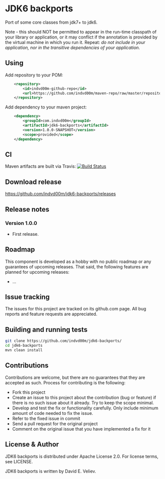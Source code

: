 # JDK6 backports

Port of some core classes from jdk7+ to jdk6.

Note - this should NOT be permitted to appear in the run-time classpath of 
your library or application, or it may conflict if the annotation is provided
by the virtual machine in which you run it.  Repeat: *do not include in your
application, nor in the transitive dependencies of your application.*

## Using
Add repository to your POM:

```xml
	<repository>
		<id>indvd00m-github-repo</id>
		<url>https://github.com/indvd00m/maven-repo/raw/master/repository</url>
	</repository>
```

Add dependency to your maven project:

```xml
	<dependency>
		<groupId>com.indvd00m</groupId>
		<artifactId>jdk6-backports</artifactId>
		<version>1.0.0-SNAPSHOT</version>
		<scope>provided</scope>
	</dependency>
```

## CI
Maven artifacts are built via Travis: 
[![Build Status](https://travis-ci.org/indvd00m/jdk6-backports.svg?branch=master)](https://travis-ci.org/indvd00m/jdk6-backports)

## Download release

https://github.com/indvd00m/jdk6-backports/releases

## Release notes

### Version 1.0.0
- First release.

## Roadmap

This component is developed as a hobby with no public roadmap or any guarantees of upcoming releases. That said, the following features are planned for upcoming releases:
- ...

## Issue tracking

The issues for this project are tracked on its github.com page. All bug reports and feature requests are appreciated. 

## Building and running tests
```bash
git clone https://github.com/indvd00m/jdk6-backports/
cd jdk6-backports
mvn clean install
```

## Contributions

Contributions are welcome, but there are no guarantees that they are accepted as such. Process for contributing is the following:
- Fork this project
- Create an issue to this project about the contribution (bug or feature) if there is no such issue about it already. Try to keep the scope minimal.
- Develop and test the fix or functionality carefully. Only include minimum amount of code needed to fix the issue.
- Refer to the fixed issue in commit
- Send a pull request for the original project
- Comment on the original issue that you have implemented a fix for it

## License & Author

JDK6 backports is distributed under Apache License 2.0. For license terms, see LICENSE.

JDK6 backports is written by David E. Veliev.
